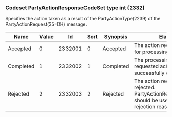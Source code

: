 ### Codeset PartyActionResponseCodeSet type int (2332)

Specifies the action taken as a result of the PartyActionType(2239) of the PartyActionRequest(35=DH) message.

| Name      | Value | Id      | Sort | Synopsis  | Elaboration                                                                                                   |
|-----------|-------|---------|------|-----------|---------------------------------------------------------------------------------------------------------------|
| Accepted  | 0     | 2332001 | 0    | Accepted  | The action request is accepted for processing.                                                                |
| Completed | 1     | 2332002 | 1    | Completed | The processing of the requested action has been successfully completed.                                       |
| Rejected  | 2     | 2332003 | 2    | Rejected  | The action request was rejected. PartyActionRejectReason(2233) should be used to specify the rejection reason |

